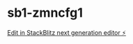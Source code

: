 # sb1-zmncfg1

[Edit in StackBlitz next generation editor ⚡️](https://stackblitz.com/~/github.com/sheep1986/sb1-zmncfg1)